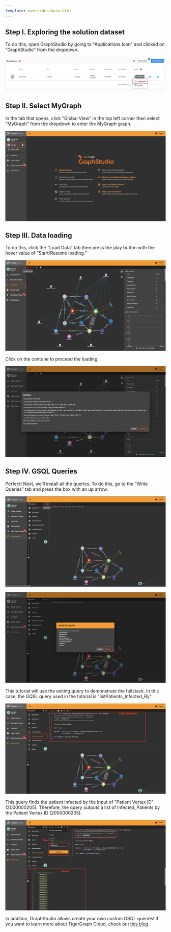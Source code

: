 ```yaml
---
template: overrides/main.html
---
```


## Step I. Exploring the solution dataset

To do this, open GraphStudio by going to "Applications Icon" and clicked on "GraphStudio" from the dropdown.

![gs](img/gs.png)

## Step II. Select MyGraph

In the tab that opens, click "Global View" in the top left corner then select "MyGraph" from the dropdown to enter the MyGraph graph.

![gs-mygraph](img/gs-mygraph.png)

## Step III. Data loading

To do this, click the “Load Data” tab then press the play button with the hover value of “Start/Resume loading.”

![gs-data-loading](img/gs-data-loading.png)

Click on the contune to proceed the loading.

![gs-data-loading-confirmation](img/gs-data-loading-confirmation.png)

## Step IV. GSQL Queries

Perfect! Next, we’ll install all the queries. To do this, go to the “Write Queries” tab and press the box with an up arrow.

![gs-query-install](img/gs-query-install.png)

![gs-query-install-confirmation](img/gs-query-install-confirmation.png)

This tutorial will use the exiting query to demonstrate the fullstack. In this case, the GQSL query used in the tutorial is "listPatients_Infected_By".

![gs-gsql-infectedByPatient](img/gs-gsql-infectedByPatient.png)

This query finds the patient infected by the input of "Patient Vertex ID" (2000000205). Therefore, the query outputs a list of Infected_Patients by the Patient Vertex ID (2000000205).

![gs-gsql-infectedByPatient-output](img/gs-gsql-infectedByPatient-output.png)

In addition, GraphStudio allows create your own custom GSQL queries!
If you want to learn more about TigerGraph Cloud, check out [this blog](https://www.tigergraph.com/blog/getting-started-with-tigergraph-3-0/).
